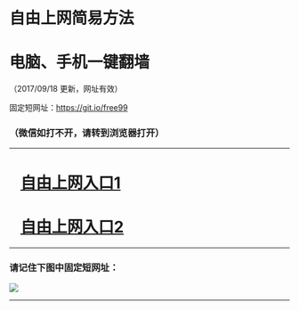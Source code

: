 ﻿# 自由上网简易方法

# 电脑、手机一键翻墙

（2017/09/18 更新，网址有效）

固定短网址：https://git.io/free99

### （微信如打不开，请转到浏览器打开）


***





# &nbsp;&nbsp; <a href="http://ft2720122119.fwq-tz1005.info/fwqtz01.html?t=091800116980 " target="_blank">自由上网入口1</a>
# &nbsp;&nbsp; <a href="http://ft1958027453.fwq-tz1006.info/fwqtz02.html?t=091800130331 " target="_blank">自由上网入口2</a>
***

### 请记住下图中固定短网址：

<img src="https://s3-us-west-2.amazonaws.com/fwq-1001/yjfq-20170905okok.png" /> 


***

